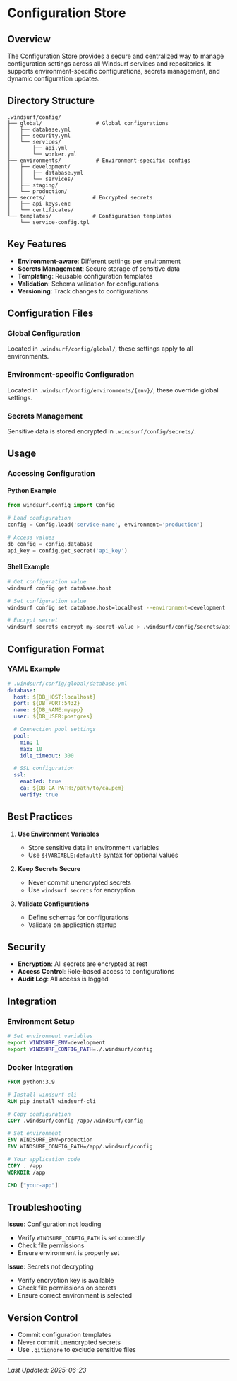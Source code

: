 # Configuration Store

## Overview

The Configuration Store provides a secure and centralized way to manage configuration settings across all Windsurf services and repositories. It supports environment-specific configurations, secrets management, and dynamic configuration updates.

## Directory Structure

```
.windsurf/config/
├── global/                 # Global configurations
│   ├── database.yml
│   ├── security.yml
│   └── services/
│       ├── api.yml
│       └── worker.yml
├── environments/           # Environment-specific configs
│   ├── development/
│   │   ├── database.yml
│   │   └── services/
│   ├── staging/
│   └── production/
├── secrets/               # Encrypted secrets
│   ├── api-keys.enc
│   └── certificates/
└── templates/             # Configuration templates
    └── service-config.tpl
```

## Key Features

- **Environment-aware**: Different settings per environment
- **Secrets Management**: Secure storage of sensitive data
- **Templating**: Reusable configuration templates
- **Validation**: Schema validation for configurations
- **Versioning**: Track changes to configurations

## Configuration Files

### Global Configuration
Located in `.windsurf/config/global/`, these settings apply to all environments.

### Environment-specific Configuration
Located in `.windsurf/config/environments/{env}/`, these override global settings.

### Secrets Management
Sensitive data is stored encrypted in `.windsurf/config/secrets/`.

## Usage

### Accessing Configuration

#### Python Example
```python
from windsurf.config import Config

# Load configuration
config = Config.load('service-name', environment='production')

# Access values
db_config = config.database
api_key = config.get_secret('api_key')
```

#### Shell Example
```bash
# Get configuration value
windsurf config get database.host

# Set configuration value
windsurf config set database.host=localhost --environment=development

# Encrypt secret
windsurf secrets encrypt my-secret-value > .windsurf/config/secrets/api-key.enc
```

## Configuration Format

### YAML Example
```yaml
# .windsurf/config/global/database.yml
database:
  host: ${DB_HOST:localhost}
  port: ${DB_PORT:5432}
  name: ${DB_NAME:myapp}
  user: ${DB_USER:postgres}

  # Connection pool settings
  pool:
    min: 1
    max: 10
    idle_timeout: 300

  # SSL configuration
  ssl:
    enabled: true
    ca: ${DB_CA_PATH:/path/to/ca.pem}
    verify: true
```

## Best Practices

1. **Use Environment Variables**
   - Store sensitive data in environment variables
   - Use `${VARIABLE:default}` syntax for optional values

2. **Keep Secrets Secure**
   - Never commit unencrypted secrets
   - Use `windsurf secrets` for encryption

3. **Validate Configurations**
   - Define schemas for configurations
   - Validate on application startup

## Security

- **Encryption**: All secrets are encrypted at rest
- **Access Control**: Role-based access to configurations
- **Audit Log**: All access is logged

## Integration

### Environment Setup
```bash
# Set environment variables
export WINDSURF_ENV=development
export WINDSURF_CONFIG_PATH=./.windsurf/config
```

### Docker Integration
```dockerfile
FROM python:3.9

# Install windsurf-cli
RUN pip install windsurf-cli

# Copy configuration
COPY .windsurf/config /app/.windsurf/config

# Set environment
ENV WINDSURF_ENV=production
ENV WINDSURF_CONFIG_PATH=/app/.windsurf/config

# Your application code
COPY . /app
WORKDIR /app

CMD ["your-app"]
```

## Troubleshooting

**Issue**: Configuration not loading
- Verify `WINDSURF_CONFIG_PATH` is set correctly
- Check file permissions
- Ensure environment is properly set

**Issue**: Secrets not decrypting
- Verify encryption key is available
- Check file permissions on secrets
- Ensure correct environment is selected

## Version Control

- Commit configuration templates
- Never commit unencrypted secrets
- Use `.gitignore` to exclude sensitive files

---
*Last Updated: 2025-06-23*
